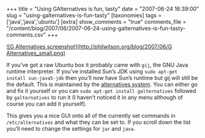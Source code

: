 +++
title = "Using GAlternatives is fun, tasty"
date = "2007-06-24 16:39:00"
slug = "using-galternatives-is-fun-tasty"
[taxonomies]
tags = ['java','java','ubuntu']
[extra]
show_comments = "true"
comments_file = "/content/blog/2007/06/2007-06-24-using-galternatives-is-fun-tasty-comments.csv"
+++

[![G Alternatives screenshot](http://philwilson.org/blog/2007/06/G Alternatives_small.png)](<http://philwilson.org/blog/2007/06/G Alternatives.png>)

If you’ve got a raw Ubuntu box it probably came with `gij`, the GNU Java runtime interpreter. If you’ve installed Sun’s JDK using `sudo apt-get install sun-java5-jdk` then you’ll now have Sun’s runtime but gij will still be the default. This is maintained by the [alternatives system](http://www.die.net/doc/linux/man/man8/alternatives.8.html). You can either go and fix it yourself or you can `sudo apt-get install galternatives` followed by `galternatives` to run it (I haven’t noticed it in any menu although of course you can add it yourself).

This gives you a nice GUI onto all of the currently set commands in `/etc/alternatives` and what they can be set to. If you scroll down the list you’ll need to change the settings for `jar` and `java`.

